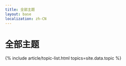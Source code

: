 ```yaml
---
title: 全部主题
layout: base
localization: zh-CN
---
```


# 全部主题

{% include article/topic-list.html 
  topics=site.data.topic
%}
